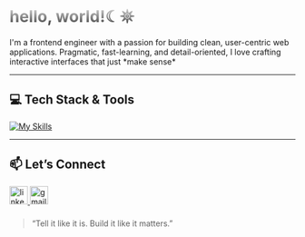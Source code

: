  <h1 style="  background: -webkit-linear-gradient(#eee, #333);
  -webkit-background-clip: text;
  -webkit-text-fill-color: transparent;">hello, world!☾𖤓 </h1> 
I'm a frontend engineer with a passion for building clean, user-centric web applications. Pragmatic, fast-learning, and detail-oriented, I love crafting interactive interfaces that just *make sense*

---

## 💻 Tech Stack & Tools
[![My Skills](https://skillicons.dev/icons?i=html,css,js,ts,react,nextjs,materialui,tailwind,sass,nodejs,express,postgres,firebase)](https://skillicons.dev)

---

## 📫 Let’s Connect

<div align="left">
  <a href="https://www.linkedin.com/in/nooreddin-it/" target="_blank">
    <img src="https://img.shields.io/static/v1?message=LinkedIn&logo=linkedin&label=&color=0077B5&logoColor=white&labelColor=&style=for-the-badge" height="32" alt="linkedin logo"  />
  </a>
<a href="mailto:nooraldeinimad@gmail.com" target="_blank">
  <img src="https://img.shields.io/static/v1?message=Gmail&logo=gmail&label=&color=D14836&logoColor=white&labelColor=&style=for-the-badge" height="32" alt="gmail logo" />
</a>
</div>

###

> “Tell it like it is. Build it like it matters.”



<!---
noorit2/noorit2 is a ✨ special ✨ repository because its `README.md` (this file) appears on your GitHub profile.
You can click the Preview link to take a look at your changes.
--->
